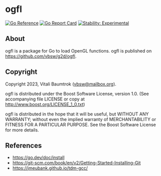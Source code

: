 # ogfl

[![Go Reference](https://pkg.go.dev/badge/github.com/vbsw/g2d/ogfl.svg)](https://pkg.go.dev/github.com/vbsw/g2d/ogfl) [![Go Report Card](https://goreportcard.com/badge/github.com/vbsw/g2d/ogfl)](https://goreportcard.com/report/github.com/vbsw/g2d/ogfl) [![Stability: Experimental](https://masterminds.github.io/stability/experimental.svg)](https://masterminds.github.io/stability/experimental.html)

## About
ogfl is a package for Go to load OpenGL functions. ogfl is published on <https://github.com/vbsw/g2d/ogfl>.

## Copyright
Copyright 2023, Vitali Baumtrok (vbsw@mailbox.org).

ogfl is distributed under the Boost Software License, version 1.0. (See accompanying file LICENSE or copy at http://www.boost.org/LICENSE_1_0.txt)

ogfl is distributed in the hope that it will be useful, but WITHOUT ANY WARRANTY; without even the implied warranty of MERCHANTABILITY or FITNESS FOR A PARTICULAR PURPOSE. See the Boost Software License for more details.

## References
- https://go.dev/doc/install
- https://git-scm.com/book/en/v2/Getting-Started-Installing-Git
- https://jmeubank.github.io/tdm-gcc/
